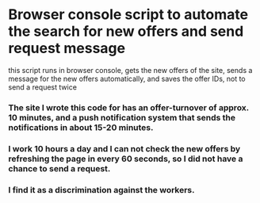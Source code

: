 # Browser console script to automate the search for new offers and send request message
this script runs in browser console, gets the new offers of the site, sends a message for the new offers automatically, and saves the offer IDs, not to send a request twice

### The site I wrote this code for has an offer-turnover of approx. 10 minutes, and a push notification system that sends the notifications in about 15-20 minutes.
### I work 10 hours a day and I can not check the new offers by refreshing the page in every 60 seconds, so I did not have a chance to send a request.
### I find it as a discrimination against the workers.
